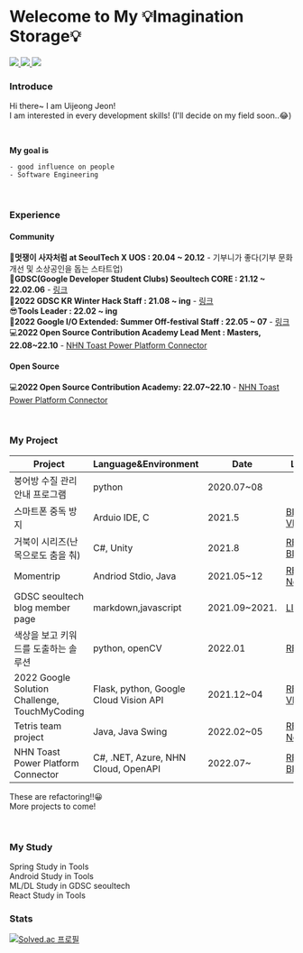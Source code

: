 # Welecome to My 💡Imagination Storage💡  

<a href="https://github.com/juijeong8324" target="_blank">
<img src="https://img.shields.io/badge/Github-181717?style=flat-square&logo=github&logoColor=white"/>
</a>
<a href="https://velog.io/@juijeong8324" target="_blank">
<img src="https://img.shields.io/badge/Velog-20c997?style=flat-square&logo=Vimeo&logoColor=white"/>
</a>        
<a href="https://blog.naver.com/gurum8021" target="_blank">
<img src="https://img.shields.io/badge/naver-20c997?style=flat-square&logo=Naver&logoColor=white"/>
</a>

### Introduce
Hi there~ I am Uijeong Jeon!         
I am interested in every development skills! 
(I'll decide on my field soon..😂)

<br>

**My goal is** 
```
- good influence on people 
- Software Engineering
```
<br>


### Experience
#### Community           
🦁**멋쟁이 사자처럼 at SeoulTech X UOS : 20.04 ~ 20.12** - 기부니가 좋다(기부 문화 개선 및 소상공인을 돕는 스타트업)         
🌈**GDSC(Google Developer Student Clubs) Seoultech CORE : 21.12 ~ 22.02.06** - [링크](https://gdsc-seoultech.github.io/)         
🌈**2022 GDSC KR Winter Hack Staff : 21.08 ~ ing**  - [링크](https://gdsckoreahackathon2022.github.io/#/)                 
😎**Tools Leader : 22.02 ~ ing**             
🌈**2022 Google I/O Extended: Summer Off-festival Staff : 22.05 ~ 07** - [링크](https://gdg.community.dev/events/details/google-gdg-campus-korea-presents-google-io-extended-summer-off-festival/)       
💻**2022 Open Source Contribution Academy Lead Ment : Masters, 22.08~22.10** - [NHN Toast Power Platform Connector](https://github.com/devrel-kr/nhn-toast-notification-service-custom-connector)
<br>

#### Open Source
💻**2022 Open Source Contribution Academy: 22.07~22.10** - [NHN Toast Power Platform Connector](https://github.com/devrel-kr/nhn-toast-notification-service-custom-connector)   

<br>
     
### My Project            
|Project|Language&Environment|Date|Link|
|---|---|---|---|
|붕어방 수질 관리 안내 프로그램|python|2020.07~08||
|스마트폰 중독 방지|Arduio IDE, C|2021.5|[BLOG](https://blog.naver.com/gurum8021/222355386305), [VIDEO](https://youtu.be/Am04_Vjy2po)|
|거북이 시리즈(난 목으로도 춤을 춰)|C#, Unity|2021.8|[REPO](https://github.com/juijeong8324/TurtleFriends), [BLOG](https://blog.naver.com/gurum8021/222452763544)|
|Momentrip|Andriod Stdio, Java|2021.05~12|[REPO](https://github.com/juijeong8324/Momentrip), [Notion](https://weak-meteoroid-883.notion.site/MomenTrip-a662703a6b7c41709bc1ab084a4f051c)|
|GDSC seoultech blog member page|markdown,javascript|2021.09~2021.|[LINK](https://gdsc-seoultech.github.io/members/)|
|색상을 보고 키워드를 도출하는 솔루션|python, openCV|2022.01|[REPO](https://github.com/juijeong8324/ReadColor)|
|2022 Google Solution Challenge, TouchMyCoding|Flask, python, Google Cloud Vision API|2021.12~04|[REPO](https://github.com/gdsc-seoultech/touch_my_coding_back), [VIDEO](https://youtu.be/Mr5j7ncXz4E)|
|Tetris team project|Java, Java Swing|2022.02~05|[REPO](https://github.com/SE10team/Tetris_final), [Notion](https://www.notion.so/SE-9a7db99cc59247d795e8db65551cb87c)|
|NHN Toast Power Platform Connector|C#, .NET, Azure, NHN Cloud, OpenAPI|2022.07~|[REPO](https://github.com/devrel-kr/nhn-toast-notification-service-custom-connector), [BLOG](https://velog.io/@juijeong8324/series/OSSCA)|

These are refactoring!!😀        
More projects to come!

<br> 


### My Study
Spring Study in Tools         
Android Study in Tools        
ML/DL Study in GDSC seoultech               
React Study in Tools                


### Stats              
[![Solved.ac 프로필](http://mazassumnida.wtf/api/pastel/generate_badge?boj=qnddlek2)](https://solved.ac/qnddlek2)
